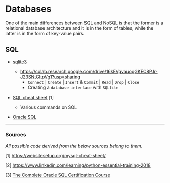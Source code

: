 # Databases

One of the main differences between SQL and NoSQL is that the former is a relational database architecture and it is in the form of tables, while the latter is in the form of key-value pairs.

## SQL

* [sqlite3](https://github.com/dimi-fn/Various-Data-Science-Scripts/tree/main/Databases/sqlite3)
    * https://colab.research.google.com/drive/16kEVgvauogGKEC8PJr-J23SNtGItpVg1?usp=sharing
        * `Connect` | `Create` | `Insert` & `Commit` | `Read` | `Drop` | `Close`
        * Creating a `database interface` with `SQLlite`

* [SQL cheat sheet](https://github.com/dimi-fn/Various-Data-Science-Scripts/blob/main/Databases/sql_cheat_sheet.pdf) [1]

    * Various commands on SQL

* [Oracle SQL](https://github.com/dimi-fn/Various-Data-Science-Scripts/tree/main/Databases/Oracle%20SQL)    

----
### Sources

*All possible code derived from the below sources belong to them.*

[1] https://websitesetup.org/mysql-cheat-sheet/

[2] https://www.linkedin.com/learning/python-essential-training-2018

[3] [The Complete Oracle SQL Certification Course](https://www.udemy.com/course/the-complete-oracle-sql-certification-course/)